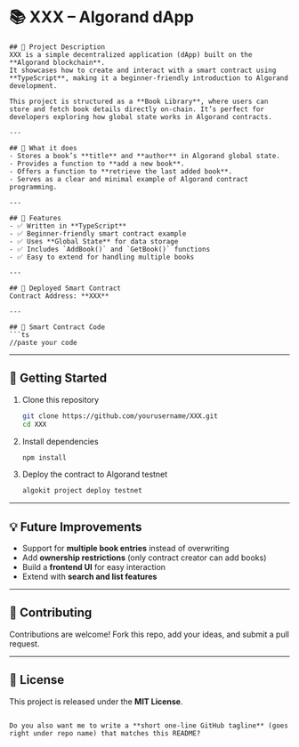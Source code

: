 
# 📚 XXX – Algorand dApp
````
## 🔹 Project Description
XXX is a simple decentralized application (dApp) built on the **Algorand blockchain**.  
It showcases how to create and interact with a smart contract using **TypeScript**, making it a beginner-friendly introduction to Algorand development.  

This project is structured as a **Book Library**, where users can store and fetch book details directly on-chain. It’s perfect for developers exploring how global state works in Algorand contracts.

---

## 🔹 What it does
- Stores a book’s **title** and **author** in Algorand global state.  
- Provides a function to **add a new book**.  
- Offers a function to **retrieve the last added book**.  
- Serves as a clear and minimal example of Algorand contract programming.  

---

## 🔹 Features
- ✅ Written in **TypeScript**  
- ✅ Beginner-friendly smart contract example  
- ✅ Uses **Global State** for data storage  
- ✅ Includes `AddBook()` and `GetBook()` functions  
- ✅ Easy to extend for handling multiple books  

---

## 🔹 Deployed Smart Contract
Contract Address: **XXX**

---

## 🔹 Smart Contract Code
```ts
//paste your code
````

---

## 🚀 Getting Started

1. Clone this repository

   ```bash
   git clone https://github.com/yourusername/XXX.git
   cd XXX
   ```
2. Install dependencies

   ```bash
   npm install
   ```
3. Deploy the contract to Algorand testnet

   ```bash
   algokit project deploy testnet
   ```

---

## 💡 Future Improvements

* Support for **multiple book entries** instead of overwriting
* Add **ownership restrictions** (only contract creator can add books)
* Build a **frontend UI** for easy interaction
* Extend with **search and list features**

---

## 🤝 Contributing

Contributions are welcome! Fork this repo, add your ideas, and submit a pull request.

---

## 📜 License

This project is released under the **MIT License**.

```

Do you also want me to write a **short one-line GitHub tagline** (goes right under repo name) that matches this README?
```
